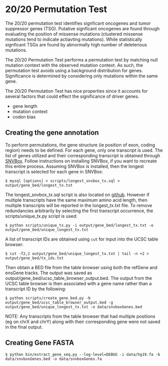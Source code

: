 # 20/20 Permutation Test

The 20/20 permutation test identifies signficant oncogenes and tumor suppressor genes 
(TSG). Putative signficant oncogenes are found through evaluating the position of 
missense mutations (clustered missense mutations tend to indicate actiavting mutations).
While statistically signficant TSGs are found by abnormally high number of deleterious
mutations.

The 20/20 Permutation Test performs a permutation test by matching
null mutation context with the observed mutation context. As such,
the permutation test avoids using a background distribution for genes.
Significance is determined by considering only mutations within the
same gene.

The 20/20 Permutation Test has nice properties since it accounts
for several factors that could effect the significance of driver genes.

* gene length
* mutation context
* codon bias

## Creating the gene annotation

To perform permutations, the gene structure (ie position of exon, coding region) needs to 
be defined. For each gene, only one transcript is used. The list of genes utilized and
their corresponding transcript is obtained through [SNVBox](http://wiki.chasmsoftware.org/index.php/Main_Page). Follow instructions on installing SNVBox, if you want to recreate this
entire process. Assuming SNVBox is installed, then the longest transcript is selected
for each gene in SNVBox:

    $ mysql [options] < scripts/longest_snvbox_tx.sql > output/gene_bed/longest_tx.txt

The longest_snvbox_tx.sql script is also located on [github](https://gist.github.com/ctokheim/18363041037e375f411c). 
However if multiple transcripts have the same maximum amino acid length, then multiple 
transcripts will be reported in the longest_tx.txt file. To remove redundancies 
arbitrarily by selecting the first transcript occurrence, the scripts/unique_tx.py script 
is used:

    $ python scripts/unique_tx.py -i output/gene_bed/longest_tx.txt -o output/gene_bed/unique_longest_tx.txt

A list of transcript IDs are obtained using `cut` for input into the UCSC table browser:

    $ cut -f2,2 output/gene_bed/unique_longest_tx.txt | tail -n +2 > output/gene_bed/tx_ids.txt

Then obtain a BED file from the table browser using both the refGene and ensGene tracks.
The output was saved as output/gene_bed/ucsc_table_browser_output.bed. The output from the UCSC table browser is then associated with a gene name rather than a transcript ID by the following:

    $ python scripts/create_gene_bed.py -b output/gene_bed/ucsc_table_browser_output.bed -g output/gene_bed/unique_longest_tx.txt -o data/snvboxGenes.bed

NOTE: Any transcripts from the table browser that had multiple positions (eg on chrX 
and chrY) along with their corresponding gene were not saved in the final output.

## Creating Gene FASTA

    $ python bin/extract_gene_seq.py --log-level=DEBUG -i data/hg19.fa -b data/snvboxGenes.bed -o data/snvboxGenes.fa
